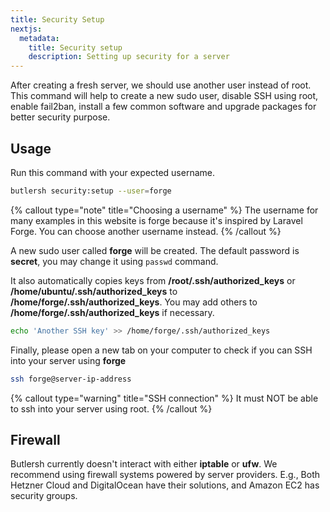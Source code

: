 ```yaml
---
title: Security Setup
nextjs:
  metadata:
    title: Security setup
    description: Setting up security for a server
---
```


After creating a fresh server, we should use another user instead of root.
This command will help to create a new sudo user, disable SSH using root,
enable fail2ban, install a few common software and upgrade packages for better security purpose.

## Usage

Run this command with your expected username.

```bash
butlersh security:setup --user=forge
```

{% callout type="note" title="Choosing a username" %}
The username for many examples in this website is forge because it's inspired by Laravel Forge. You can choose another username instead.
{% /callout %}

A new sudo user called **forge** will be created. The default password is **secret**, you may change it using `passwd` command.

It also automatically copies keys from **/root/.ssh/authorized_keys** or **/home/ubuntu/.ssh/authorized_keys** to **/home/forge/.ssh/authorized_keys**. You may add others to **/home/forge/.ssh/authorized_keys** if necessary.

```bash
echo 'Another SSH key' >> /home/forge/.ssh/authorized_keys
```

Finally, please open a new tab on your computer to check if you can SSH into your server using **forge**

```bash
ssh forge@server-ip-address
```

{% callout type="warning" title="SSH connection" %}
It must NOT be able to ssh into your server using root.
{% /callout %}

## Firewall

Butlersh currently doesn't interact with either **iptable** or **ufw**. We recommend using firewall systems powered by server providers.
E.g., Both Hetzner Cloud and DigitalOcean have their solutions, and Amazon EC2 has security groups.
